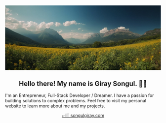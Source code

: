 [![giray songul header](img/nature-min.jpg)](https://www.songulgiray.com)

<h2 align="center">Hello there! My name is Giray Songul. 👋🤓</h2>
<p align="left">I'm an Entrepreneur, Full-Stack Developer / Dreamer. I have a passion for building solutions to complex problems. Feel free to visit my personal website to learn more about me and my projects.</p>

<div align='center'>
  <a href="https://www.songulgiray.com">👉🏼 songulgiray.com</a>
</div>
